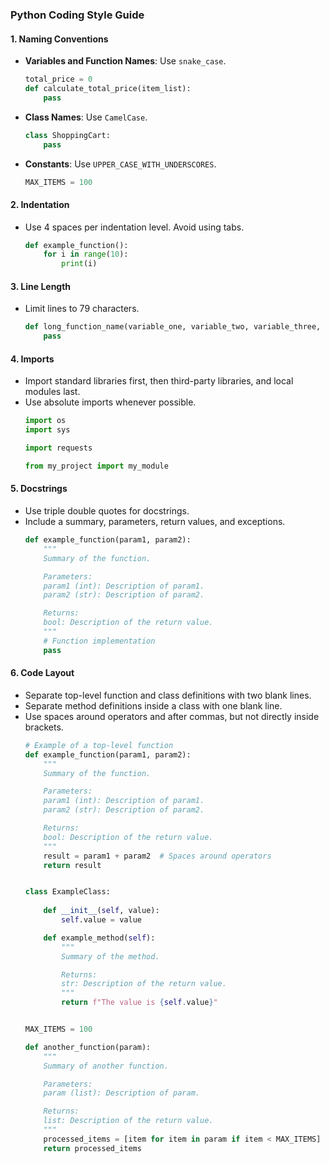 ### Python Coding Style Guide

#### 1. Naming Conventions
- **Variables and Function Names**: Use `snake_case`.
  ```python
  total_price = 0
  def calculate_total_price(item_list):
      pass
  ```
- **Class Names**: Use `CamelCase`.
  ```python
  class ShoppingCart:
      pass
  ```
- **Constants**: Use `UPPER_CASE_WITH_UNDERSCORES`.
  ```python
  MAX_ITEMS = 100
  ```

#### 2. Indentation
- Use 4 spaces per indentation level. Avoid using tabs.
  ```python
  def example_function():
      for i in range(10):
          print(i)
  ```

#### 3. Line Length
- Limit lines to 79 characters.
  ```python
  def long_function_name(variable_one, variable_two, variable_three, variable_four):
      pass
  ```

#### 4. Imports
- Import standard libraries first, then third-party libraries, and local modules last.
- Use absolute imports whenever possible.
  ```python
  import os
  import sys

  import requests

  from my_project import my_module
  ```

#### 5. Docstrings
- Use triple double quotes for docstrings.
- Include a summary, parameters, return values, and exceptions.
  ```python
  def example_function(param1, param2):
      """
      Summary of the function.

      Parameters:
      param1 (int): Description of param1.
      param2 (str): Description of param2.

      Returns:
      bool: Description of the return value.
      """
      # Function implementation
      pass
  ```

#### 6. Code Layout
- Separate top-level function and class definitions with two blank lines.
- Separate method definitions inside a class with one blank line.
- Use spaces around operators and after commas, but not directly inside brackets.
  ```python
  # Example of a top-level function
  def example_function(param1, param2):
      """
      Summary of the function.

      Parameters:
      param1 (int): Description of param1.
      param2 (str): Description of param2.

      Returns:
      bool: Description of the return value.
      """
      result = param1 + param2  # Spaces around operators
      return result


  class ExampleClass:
      
      def __init__(self, value):
          self.value = value

      def example_method(self):
          """
          Summary of the method.

          Returns:
          str: Description of the return value.
          """
          return f"The value is {self.value}"


  MAX_ITEMS = 100

  def another_function(param):
      """
      Summary of another function.

      Parameters:
      param (list): Description of param.

      Returns:
      list: Description of the return value.
      """
      processed_items = [item for item in param if item < MAX_ITEMS]
      return processed_items
  ```
